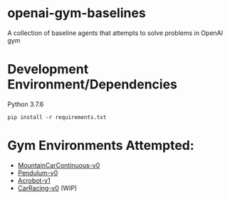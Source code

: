 # openai-gym-baselines
A collection of baseline agents that attempts to solve problems in OpenAI gym



# Development Environment/Dependencies
Python 3.7.6

`pip install -r requirements.txt`


# Gym Environments Attempted:

- [MountainCarContinuous-v0](https://gym.openai.com/envs/MountainCarContinuous-v0/)
- [Pendulum-v0](https://gym.openai.com/envs/Pendulum-v0/)
- [Acrobot-v1](https://gym.openai.com/envs/Acrobot-v1/)
- [CarRacing-v0](https://gym.openai.com/envs/CarRacing-v0/) (WIP)
